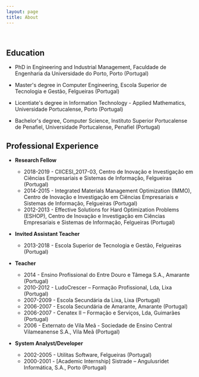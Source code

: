 ```yaml
---
layout: page
title: About
---
```


&nbsp;

## Education

* PhD in Engineering and Industrial Management, Faculdade de Engenharia da Universidade do Porto, Porto (Portugal)

* Master's degree in Computer Engineering, Escola Superior de Tecnologia e Gestão, Felgueiras (Portugal)

* Licentiate's degree in Information Technology - Applied Mathematics, Universidade Portucalense, Porto (Portugal)

* Bachelor's degree, Computer Science, Instituto Superior Portucalense de Penafiel, Universidade Portucalense, Penafiel (Portugal)

## Professional Experience

* __Research Fellow__
  * 2018-2019 - CIICESI_2017-03, Centro de Inovação e Investigação em Ciências Empresariais e Sistemas de Informação, Felgueiras (Portugal)
  * 2014-2015 - Integrated Materials Management Optimization (IMMO), Centro de Inovação e Investigação em Ciências Empresariais e Sistemas de Informação, Felgueiras (Portugal)
  * 2012-2013 - Effective Solutions for Hard Optimization Problems (ESHOP), Centro de Inovação e Investigação em Ciências Empresariais e Sistemas de Informação, Felgueiras (Portugal)

* __Invited Assistant Teacher__
  * 2013-2018 - Escola Superior de Tecnologia e Gestão, Felgueiras (Portugal)

* __Teacher__
  * 2014 - Ensino Profissional do Entre Douro e Tâmega S.A., Amarante (Portugal)
  * 2010-2012 - LudoCrescer – Formação Profissional, Lda, Lixa (Portugal)
  * 2007-2009 - Escola Secundária da Lixa, Lixa (Portugal)
  * 2006-2007 - Escola Secundária de Amarante, Amarante (Portugal)
  * 2006-2007 - Cenatex II – Formação e Serviços, Lda, Guimarães (Portugal)
  * 2006 - Externato de Vila Meã - Sociedade de Ensino Central Vilameanense S.A., Vila Meã (Portugal)

* __System Analyst/Developer__
  * 2002-2005 - Utilitas Software, Felgueiras (Portugal)
  * 2000-2001 - [Academic Internship] Sistrade – Angulusridet Informática, S.A., Porto (Portugal)
